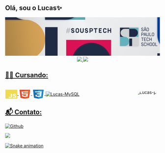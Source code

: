 ## Olá, sou o Lucas✨

<div aling="center">
<img src="https://github.com/fernandacaramico/fernandacaramico/raw/main/capa.png">
</div>

<div align="center">
  <a href="https://github.com/lucasjorge02">
  <img height="150em" src="https://github-readme-stats.vercel.app/api/top-langs/?username=lucasjorge02&layout=compact&langs_count=7&theme=radical"/>
  <img height="150em" src="https://github-readme-stats.vercel.app/api?username=lucasjorge02&show_icons=true&theme=radical&include_all_commits=true&count_private=true"/>
</div>
 
  
  ## 👨‍💻 Cursando:
  <div style="display: inline_block"><br>
  <img align="center" alt="Lucas-Js" height="30" width="40" src="https://raw.githubusercontent.com/devicons/devicon/master/icons/javascript/javascript-plain.svg"/>
  <img align="center" alt="Lucas-HTML" height="30" width="40" src="https://raw.githubusercontent.com/devicons/devicon/master/icons/html5/html5-original.svg"/>
  <img align="center" alt="Lucas-CSS" height="30" width="40" src="https://raw.githubusercontent.com/devicons/devicon/master/icons/css3/css3-original.svg"/>
  <img align="right" alt="Lucas-pic" height="150" style="border-radius:50px;" src="https://pbs.twimg.com/profile_images/1520204254652338178/nsW4Svus_400x400.jpg"/>
    <img align="center" alt="Lucas-MySQL" height="30" width="30" src="https://cdn.jsdelivr.net/gh/devicons/devicon/icons/mysql/mysql-original.svg"/>
</div>
  
  ## 📬 Contato:
   [![Github](https://img.shields.io/github/followers/lucasjorge02?label=Follow&style=social)](https://github.com/lucasjorge02)

  <div> 
  <a href = "mailto:lucas.barrosoj@gmail.com">
  <img src="https://img.shields.io/badge/-Gmail-%23333?style=for-the-badge&logo=gmail&logoColor=dark" target="_blank">
</div>
  
  ![Snake animation](https://github.com/leobr1t0/leobr1t0/blob/output/github-contribution-grid-snake.svg)
